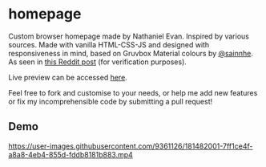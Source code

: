 # homepage
Custom browser homepage made by Nathaniel Evan. Inspired by various sources. Made with vanilla HTML-CSS-JS and designed with responsiveness in mind, based on Gruvbox Material colours by [@sainnhe](https://github.com/sainnhe). As seen in [this Reddit post](https://www.reddit.com/r/startpages/comments/wagyek/my_first_custom_startpage_based_on_gruvbox/) (for verification purposes).

Live preview can be accessed [here](https://nathanielevan.github.io/homepage/).

Feel free to fork and customise to your needs, or help me add new features or fix my incomprehensible code by submitting a pull request!

## Demo

https://user-images.githubusercontent.com/9361126/181482001-7ff1ce4f-a8a8-4eb4-855d-fddb8181b883.mp4

